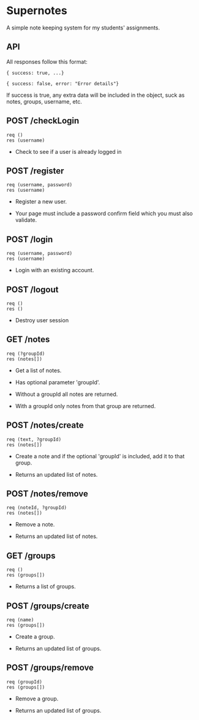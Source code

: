 # Supernotes

A simple note keeping system for my students' assignments.

## API

All responses follow this format:

```
{ success: true, ...}
```
```
{ success: false, error: "Error details"}
```

If success is true, any extra data will be included in the object, suck as notes, groups, username, etc.


## POST  /checkLogin
```
req ()
res (username)
```
* Check to see if a user is already logged in

## POST  /register   
```
req (username, password)
res (username)
```
* Register a new user. 

* Your page must include a password confirm field which you must also validate.

## POST  /login
```
req (username, password)
res (username)
```
* Login with an existing account.

## POST  /logout     
```
req ()
res ()
```
* Destroy user session

## GET   /notes
```
req (?groupId)
res (notes[])
```
* Get a list of notes. 

* Has optional parameter 'groupId'.

* Without a groupId all notes are returned.

* With a groupId only notes from that group are returned.

## POST  /notes/create
```
req (text, ?groupId)  
res (notes[])
```
* Create a note and if the optional 'groupId' is included, add it to that group.

* Returns an updated list of notes.

## POST  /notes/remove
```
req (noteId, ?groupId)
res (notes[])
```
* Remove a note.

* Returns an updated list of notes.

## GET  /groups
```
req ()
res (groups[])
```
* Returns a list of groups.

## POST  /groups/create
```
req (name)
res (groups[])
```
* Create a group.

* Returns an updated list of groups.

## POST  /groups/remove
```
req (groupId)
res (groups[])
```
* Remove a group.

* Returns an updated list of groups.